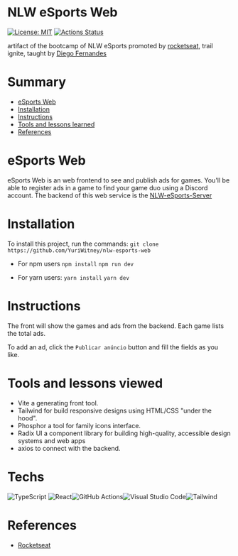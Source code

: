 # NLW eSports Web

[![License: MIT](https://img.shields.io/badge/License-MIT-red.svg)](https://opensource.org/licenses/MIT) [![Actions Status](https://github.com/waldemarnt/node-typescript-api/workflows/Complete%20workflow/badge.svg)](https://github.com/YuriWitney/nlw-esports-server/actions)

artifact of the bootcamp of NLW eSports promoted by [rocketseat](https://github.com/Rocketseat), trail ignite, taught by [Diego Fernandes](https://github.com/diego3g)

# Summary

- [eSports Web](#eSports-Web)
- [Installation](#Installation)
- [Instructions](#Instructions)
- [Tools and lessons learned](#Tools-and-lessons-learned)
- [References](#References)

# eSports Web

eSports Web is an web frontend to see and publish ads for games. You'll be able to register ads in a game to find your game duo using a Discord account. The backend of this web service is the [NLW-eSports-Server](https://github.com/YuriWitney/nlw-esports-server)

# Installation

To install this project, run the commands:
`git clone https://github.com/YuriWitney/nlw-esports-web`

- For npm users
  `npm install`
  `npm run dev`

- For yarn users:
  `yarn install`
  `yarn dev`

# Instructions

The front will show the games and ads from the backend. Each game lists the total ads.

To add an ad, click the `Publicar anúncio` button and fill the fields as you like. 

# Tools and lessons viewed
- Vite a generating front tool.
- Tailwind for build responsive designs using HTML/CSS "under the hood".
- Phosphor a tool for family icons interface.
- Radix UI a component library for building high-quality, accessible design systems and web apps
- axios to connect with the backend.

# Techs

![TypeScript](https://img.shields.io/badge/typescript-%23007ACC.svg?style=for-the-badge&logo=typescript&logoColor=white) ![React](https://img.shields.io/badge/React-20232A?style=for-the-badge&logo=react&logoColor=61DAFB)![GitHub Actions](https://img.shields.io/badge/githubactions-%232671E5.svg?style=for-the-badge&logo=githubactions&logoColor=white)![Visual Studio Code](https://img.shields.io/badge/VisualStudioCode-0078d7.svg?style=for-the-badge&logo=visual-studio-code&logoColor=white)![Tailwind](https://img.shields.io/badge/Tailwind_CSS-38B2AC?style=for-the-badge&logo=tailwind-css&logoColor=white)


# References

- [Rocketseat](https://github.com/Rocketseat)
